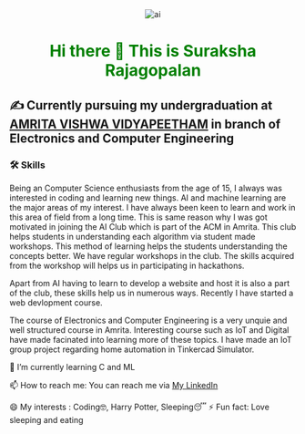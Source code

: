 <div align="center">
  <img src="https://imgs.search.brave.com/6t2-u_cXXPaUhxdosN-itUgiXUDvVArBCDONIYcz228/rs:fit:1200:590:1/g:ce/aHR0cHM6Ly9pbnRl/cnNvZy5jb20vd3At/Y29udGVudC91cGxv/YWRzLzIwMTkvMTIv/dWtyYWluaWFuLWFp/LWRldmVsb3BtZW50/LmpwZw"  alt="ai">
  </div>
  <div align="center">
  <h1 style='color: green; text-align: center;'> Hi there 👋 This is Suraksha Rajagopalan </h1></div>

<h2>✍️ Currently pursuing my undergraduation at <a href="https://amrita.edu/campus/amritapuri/" target="_main">AMRITA VISHWA VIDYAPEETHAM</a> in branch of Electronics and Computer Engineering </h2>
<div>
  <h3>🛠️ Skills</h3>
<p> Being an Computer Science enthusiasts from the age of 15, I always was interested in coding and learning new things. AI and machine learning are the major areas of my interest. I have always been keen to learn and work in this area of field from a long time. This is same reason why I was got motivated in joining the AI Club which is part of the ACM in Amrita. This club helps students in understanding each algorithm via student made workshops. This method of learning helps the students understanding the concepts better. We have regular workshops in the club. The skills acquired from the workshop will helps us in participating in hackathons.</p>
  <p> Apart from AI having to learn to develop a website and host it is also a part of the club, these skills help us in numerous ways. Recently I have started a web devlopment course. </p>
  <p>The course of Electronics and Computer Engineering is a very unquie and well structured course in Amrita. Interesting course such as IoT and Digital have made facinated into learning more of these topics. I have made an IoT group project regarding home automation in Tinkercad Simulator.</p>
  
  
  <p>🌱 I’m currently learning C and ML</p>
  </div>
<p>📫 How to reach me: You can reach me via
<a href="https://www.linkedin.com/in/suraksha-rajagopalan-9769891b7/" target="_main">My LinkedIn</a></p>
😄 My interests : Coding🤓, Harry Potter, Sleeping😴
⚡ Fun fact: Love sleeping and eating 

